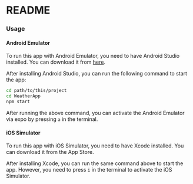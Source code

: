 # README

### Usage

#### Android Emulator
To run this app with Android Emulator, you need to have Android Studio installed. You can download it from [here](https://developer.android.com/studio).

After installing Android Studio, you can run the following command to start the app:

```bash
cd path/to/this/project
cd WeatherApp
npm start
```

After running the above command, you can activate the Android Emulator via expo by pressing `a` in the terminal.

#### iOS Simulator
To run this app with iOS Simulator, you need to have Xcode installed. You can download it from the App Store.

After installing Xcode, you can run the same command above to start the app. However, you need to press `i` in the terminal to activate the iOS Simulator.